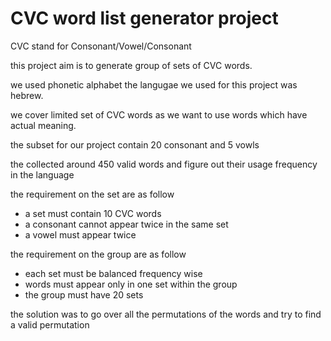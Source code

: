 # CVC word list generator project
CVC stand for Consonant/Vowel/Consonant

this project aim is to generate group of sets of CVC words.

we used phonetic alphabet
the langugae we used for this project was hebrew.

we cover limited set of CVC words as we want to use words which have actual meaning.

the subset for our project contain 20 consonant and 5 vowls

the collected around 450 valid words and figure out their usage frequency in the language

the requirement on the set are as follow
* a set must contain 10 CVC words
* a consonant cannot appear twice in the same set
* a vowel must appear twice

the requirement on the group are as follow
* each set must be balanced frequency wise
* words must appear only in one set within the group
* the group must have 20 sets

the solution was to go over all the permutations of the words and try to find a valid permutation

